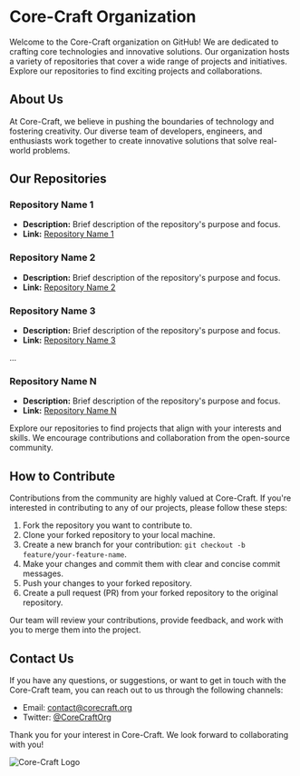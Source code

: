 # Core-Craft Organization

Welcome to the Core-Craft organization on GitHub! We are dedicated to crafting core technologies and innovative solutions. Our organization hosts a variety of repositories that cover a wide range of projects and initiatives. Explore our repositories to find exciting projects and collaborations.

## About Us

At Core-Craft, we believe in pushing the boundaries of technology and fostering creativity. Our diverse team of developers, engineers, and enthusiasts work together to create innovative solutions that solve real-world problems.

## Our Repositories

### Repository Name 1

- **Description:** Brief description of the repository's purpose and focus.
- **Link:** [Repository Name 1](https://github.com/Core-Craft/Repository-Name-1)

### Repository Name 2

- **Description:** Brief description of the repository's purpose and focus.
- **Link:** [Repository Name 2](https://github.com/Core-Craft/Repository-Name-2)

### Repository Name 3

- **Description:** Brief description of the repository's purpose and focus.
- **Link:** [Repository Name 3](https://github.com/Core-Craft/Repository-Name-3)

...

### Repository Name N

- **Description:** Brief description of the repository's purpose and focus.
- **Link:** [Repository Name N](https://github.com/Core-Craft/Repository-Name-N)

Explore our repositories to find projects that align with your interests and skills. We encourage contributions and collaboration from the open-source community.

## How to Contribute

Contributions from the community are highly valued at Core-Craft. If you're interested in contributing to any of our projects, please follow these steps:

1. Fork the repository you want to contribute to.
2. Clone your forked repository to your local machine.
3. Create a new branch for your contribution: `git checkout -b feature/your-feature-name`.
4. Make your changes and commit them with clear and concise commit messages.
5. Push your changes to your forked repository.
6. Create a pull request (PR) from your forked repository to the original repository.

Our team will review your contributions, provide feedback, and work with you to merge them into the project.

## Contact Us

If you have any questions, or suggestions, or want to get in touch with the Core-Craft team, you can reach out to us through the following channels:

- Email: contact@corecraft.org
- Twitter: [@CoreCraftOrg](https://twitter.com/CoreCraftOrg)

Thank you for your interest in Core-Craft. We look forward to collaborating with you!

![Core-Craft Logo](core-craft-logo.png)
